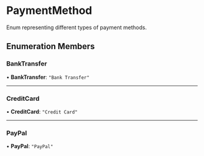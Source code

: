 # PaymentMethod

Enum representing different types of payment methods.

## Enumeration Members

### BankTransfer

• **BankTransfer**: `"Bank Transfer"`

***

### CreditCard

• **CreditCard**: `"Credit Card"`

***

### PayPal

• **PayPal**: `"PayPal"`
